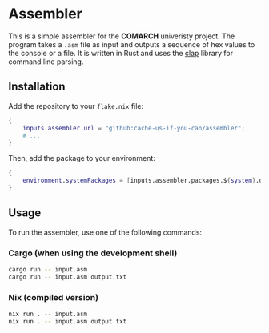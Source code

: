 # Assembler

This is a simple assembler for the **COMARCH** univeristy project. The program takes a `.asm` file as input and outputs a sequence of hex values to the console or a file.
It is written in Rust and uses the [clap](https://github.com/clap-rs/clap) library for command line parsing.

## Installation

Add the repository to your `flake.nix` file:

```nix
{
    inputs.assembler.url = "github:cache-us-if-you-can/assembler";
    # ...
}
```

Then, add the package to your environment:

```nix
{
    environment.systemPackages = [inputs.assembler.packages.${system}.default];
}
```

## Usage

To run the assembler, use one of the following commands:

### Cargo (when using the development shell)

```bash
cargo run -- input.asm
cargo run -- input.asm output.txt
```

### Nix (compiled version)

```bash
nix run . -- input.asm
nix run . -- input.asm output.txt
```
